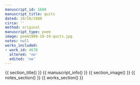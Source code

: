 ```yaml
---
manuscript_id: 1688
manuscript_title: quits
dated: 19/10/1980
circa: ''
method: original
manuscript_type: poem
image: poem1980-10-19-quits.jpg
notes: null
works_included:
- work_id: 4678
  altered: 'no'
  edited: 'no'
---
```


{{ section_title() }}
{{ manuscript_info() }}
{{ section_image() }}
{{ notes_section() }}
{{ works_section() }}
